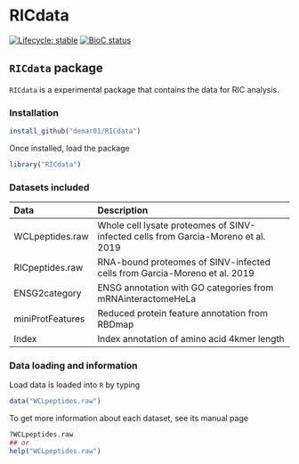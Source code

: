 # RICdata

  <!-- badges: start -->
  [![Lifecycle: stable](https://img.shields.io/badge/lifecycle-stable-brightgreen.svg)](https://www.tidyverse.org/lifecycle/#stable)
  [![BioC status](http://www.bioconductor.org/shields/build/release/bioc/RICdata.svg)](https://bioconductor.org/checkResults/release/bioc-LATEST/RICdata)
  <!-- badges: end -->
  
##  `RICdata` package

`RICdata` is a experimental package that contains the data for RIC analysis.


### Installation

```r
install_github("demar01/RICdata")
```

Once installed, load the package 
```r
library("RICdata")
```

### Datasets included

|Data                    |Description                                                                                                          |
|:-----------------------|:--------------------------------------------------------------------------------------------------------------------|
|WCLpeptides.raw   |Whole cell lysate proteomes of SINV-infected cells from Garcia-Moreno et al. 2019                       |
|RICpeptides.raw                |RNA-bound proteomes of SINV-infected cells from Garcia-Moreno et al. 2019                             |
|ENSG2category               |ENSG annotation with GO categories from  mRNAinteractomeHeLa                          |
|miniProtFeatures           |Reduced protein feature annotation from RBDmap                             |
|Index           |Index annotation of amino acid 4kmer length                                     |


### Data loading and information

Load data is loaded into `R` by typing
```r
data("WCLpeptides.raw")
```
To get more information about each dataset, see its manual page

```r
?WCLpeptides.raw  
## or
help("WCLpeptides.raw")
```

